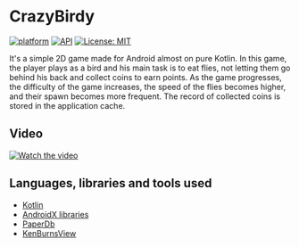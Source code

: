 # CrazyBirdy
[![platform](https://img.shields.io/badge/platform-Android-yellow.svg)](https://www.android.com)
[![API](https://img.shields.io/badge/API-24%2B-brightgreen.svg?style=plastic)](https://android-arsenal.com/api?level=24)
[![License: MIT](https://img.shields.io/badge/License-MIT-red.svg)](https://opensource.org/licenses/MIT)

 It's a simple 2D game made for Android almost on pure Kotlin. 
 In this game, the player plays as a bird and his main task is to eat flies, not letting them go behind his back and collect coins to earn points.
 As the game progresses, the difficulty of the game increases, the speed of the flies becomes higher, and their spawn becomes more frequent.
 The record of collected coins is stored in the application cache.
 
 ## Video
 [![Watch the video](https://imgur.com/pFYwq9r)](https://youtu.be/C_f0sJQi_qk)
 
 ## Languages, libraries and tools used
 * [Kotlin](https://kotlinlang.org/)
 * [AndroidX libraries](https://developer.android.com/jetpack/androidx)
 * [PaperDb](https://github.com/pilgr/Paper)
 * [KenBurnsView](https://github.com/flavioarfaria/KenBurnsView)
